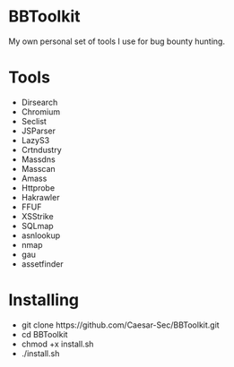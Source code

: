 # BBToolkit

My own personal set of tools I use for bug bounty hunting.

# Tools

 <ul>
  <li>Dirsearch</li>
  <li>Chromium</li>
  <li>Seclist</li>
  <li>JSParser</li>
  <li>LazyS3</li>
  <li>Crtndustry</li>
  <li>Massdns</li>
  <li>Masscan</li>
  <li>Amass</li>
  <li>Httprobe</li>
  <li>Hakrawler</li>
  <li>FFUF</li>
  <li>XSStrike</li>
  <li>SQLmap</li>
  <li>asnlookup</li>
  <li>nmap</li>
  <li>gau</li>
  <li>assetfinder</li>
 
</ul>


# Installing
 <ul>
  <li>git clone https://github.com/Caesar-Sec/BBToolkit.git</li>
  <li>cd BBToolkit</li>
  <li>chmod +x install.sh</li>
 <li>./install.sh</li>
</ul>

